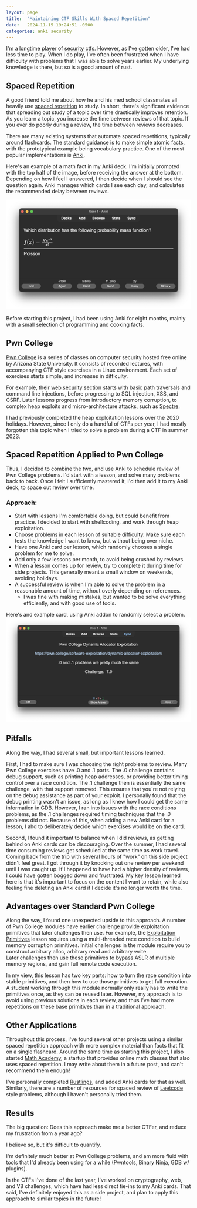 ```yaml
---
layout: page
title:  "Maintaining CTF Skills With Spaced Repetition"
date:   2024-11-15 19:24:51 -0500
categories: anki security
---
```


I'm a longtime player of [security ctfs][wiki-ctf].
However, as I've gotten older, I've had less time to play.
When I do play, I've often been frustrated when I have difficulty with problems that I was able to solve years earlier.
My underlying knowledge is there, but so is a good amount of rust.

## Spaced Repetition
A good friend told me about how he and his med school classmates all heavily use [spaced repetition][spaced-rep] to study.
In short, there's significant evidence that spreading out study of a topic over time drastically improves retention.
As you learn a topic, you increase the time between reviews of that topic.
If you ever do poorly during a review, the time between reviews decreases.

There are many existing systems that automate spaced repetitions, typically around flashcards.
The standard guidance is to make simple atomic facts, with the prototypical example being vocabulary practice.
One of the most popular implementations is [Anki][anki-homepage].

Here's an example of a math fact in my Anki deck.
I'm initially prompted with the top half of the image, before receiving the answer at the bottom.
Depending on how I feel I answered, I then decide when I should see the question again.
Anki manages which cards I see each day, and calculates the recommended delay between reviews.

![Anki Example](/assets/anki-example.png)

Before starting this project, I had been using Anki for eight months, mainly with a small selection of programming and cooking facts.

## Pwn College

[Pwn College][pwn-college] is a series of classes on computer security hosted free online by Arizona State University.
It consists of recorded lectures, with accompanying CTF style exercises in a Linux environment.
Each set of exercises starts simple, and increases in difficulty.

For example, their [web security][pwn-college-web] section starts with basic path traversals and command line injections, before progressing to SQL injection, XSS, and CSRF.
Later lessons progress from introductory memory corruption, to complex heap exploits and micro-architecture attacks, such as [Spectre][spectre].

I had previously completed the heap exploitation lessons over the 2020 holidays.
However, since I only do a handful of CTFs per year, I had mostly forgotten this topic when I tried to solve a problem during a CTF in summer 2023.

## Spaced Repetition Applied to Pwn College
Thus, I decided to combine the two, and use Anki to schedule review of Pwn College problems.
I'd start with a lesson, and solve many problems back to back.
Once I felt I sufficiently mastered it, I'd then add it to my Anki deck, to space out review over time.

### Approach:
- Start with lessons I'm comfortable doing, but could benefit from practice. I decided to start with shellcoding, and work through heap exploitation.
- Choose problems in each lesson of suitable difficulty. Make sure each tests the knowledge I want to know, but without being over niche.
- Have one Anki card per lesson, which randomly chooses a single problem for me to solve.
- Add only a few lessons per month, to avoid being crushed by reviews.
- When a lesson comes up for review, try to complete it during time for side projects. This generally meant a small window on weekends, avoiding holidays.
- A successful review is when I'm able to solve the problem in a reasonable amount of time, without overly depending on references.
    - I was fine with making mistakes, but wanted to be solve everything efficiently, and with good use of tools.

Here's and example card, using Anki addon to randomly select a problem.
![Anki Heap](/assets/anki-heap.png)

## Pitfalls
Along the way, I had several small, but important lessons learned.

First, I had to make sure I was choosing the right problems to review.
Many Pwn College exercises have .0 and .1 parts.
The .0 challenge contains debug support, such as printing heap addresses, or providing better timing control over a race condition.
The .1 challenge then is essentially the same challenge, with that support removed.
This ensures that you're not relying on the debug assistance as part of your exploit.
I personally found that the debug printing wasn't an issue, as long as I knew how I could get the same information in GDB.
However, I ran into issues with the race conditions problems, as the .1 challenges required timing techniques that the .0 problems did not.
Because of this, when adding a new Anki card for a lesson, I ahd to deliberately decide which exercises would be on the card.

Second, I found it important to balance when I did reviews, as getting behind on Anki cards can be discouraging.
Over the summer, I had several time consuming reviews get scheduled at the same time as work travel.
Coming back from the trip with several hours of "work" on this side project didn't feel great.
I got through it by knocking out one review per weekend until I was caught up.
If I happened to have had a higher density of reviews, I could have gotten bogged down and frustrated.
My key lesson learned here is that it's important to focus on the content I want to retain, while also feeling fine deleting an Anki card if I decide it's no longer worth the time. 

## Advantages over Standard Pwn College 
Along the way, I found one unexpected upside to this approach.
A number of Pwn College modules have earlier challenge provide exploitation primitives that later challenges then use.
For example, the [Exploitation Primitives][expl-prims] lesson requires using a multi-threaded race condition to build memory corruption primitives.
Initial challenges in the module require you to construct arbitrary alloc, arbitrary read and arbitrary write.  
Later challenges then use these primitives to bypass ASLR of multiple memory regions, and gain full remote code execution.

In my view, this lesson has two key parts: how to turn the race condition into stable primitives, and then how to use those primitives to get full execution.
A student working through this module normally only really has to write the primitives once, as they can be reused later.
However, my approach is to avoid using previous solutions in each review, and thus I've had more repetitions on these base primitives than in a traditional approach.

## Other Applications
Throughout this process, I've found several other projects using a similar spaced repetition approach with more complex material than facts that fit on a single flashcard.
Around the same time as starting this project, I also started [Math Academy][math-acad], a startup that provides online math classes that also uses spaced repetition.
I may write about them in a future post, and can't recommend them enough!

I've personally completed [Rustlings](rustlings), and added Anki cards for that as well. 
Similarly, there are a number of resources for spaced review of [Leetcode][google-leetcode] style problems, although I haven't personally tried them.

## Results

The big question: Does this approach make me a better CTFer, and reduce my frustration from a year ago?

I believe so, but it's difficult to quantify.

I'm definitely much better at Pwn College problems, and am more fluid with tools that I'd already been using for a while (Pwntools, Binary Ninja, GDB w/ plugins).

In the CTFs I've done of the last year, I've worked on cryptography, web, and V8 challenges, which have had less direct tie-ins to my Anki cards.
That said, I've definitely enjoyed this as a side project, and plan to apply this approach to similar topics in the future!

[wiki-ctf]: https://en.wikipedia.org/wiki/Capture_the_flag_(cybersecurity)
[spaced-rep]: https://en.wikipedia.org/wiki/Spaced_repetition
[anki-homepage]: https://apps.ankiweb.net/index.html
[pwn-college]: https://pwn.college/
[pwn-college-web]: https://pwn.college/intro-to-cybersecurity/web-security/
[spectre]: https://en.wikipedia.org/wiki/Spectre_(security_vulnerability)
[expl-prims]: https://pwn.college/software-exploitation/memory-mastery/
[math-acad]: https://www.mathacademy.com/how-it-works
[rustlings]: https://github.com/rust-lang/rustlings
[google-leetcode]: https://www.google.com/search?q=leetcode+spaced+repetition
